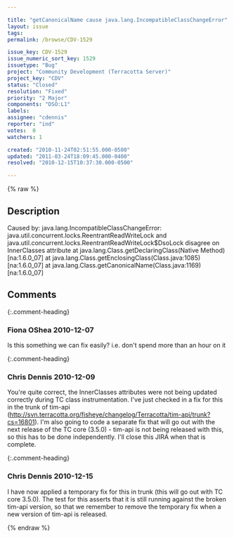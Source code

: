 ```yaml
---

title: "getCanonicalName cause java.lang.IncompatibleClassChangeError"
layout: issue
tags: 
permalink: /browse/CDV-1529

issue_key: CDV-1529
issue_numeric_sort_key: 1529
issuetype: "Bug"
project: "Community Development (Terracotta Server)"
project_key: "CDV"
status: "Closed"
resolution: "Fixed"
priority: "2 Major"
components: "DSO:L1"
labels: 
assignee: "cdennis"
reporter: "ind"
votes:  0
watchers: 1

created: "2010-11-24T02:51:55.000-0500"
updated: "2011-03-24T18:09:45.000-0400"
resolved: "2010-12-15T10:37:30.000-0500"

---
```




{% raw %}



## Description

<div markdown="1" class="description">

Caused by: java.lang.IncompatibleClassChangeError: java.util.concurrent.locks.ReentrantReadWriteLock and java.util.concurrent.locks.ReentrantReadWriteLock$DsoLock disagree on InnerClasses attribute
	at java.lang.Class.getDeclaringClass(Native Method) [na:1.6.0\_07]
	at java.lang.Class.getEnclosingClass(Class.java:1085) [na:1.6.0\_07]
	at java.lang.Class.getCanonicalName(Class.java:1169) [na:1.6.0\_07]


</div>

## Comments


{:.comment-heading}
### **Fiona OShea** <span class="date">2010-12-07</span>

<div markdown="1" class="comment">

Is this something we can fix easily? i.e. don't spend more than an hour on it

</div>


{:.comment-heading}
### **Chris Dennis** <span class="date">2010-12-09</span>

<div markdown="1" class="comment">

You're quite correct, the InnerClasses attributes were not being updated correctly during TC class instrumentation.  I've just checked in a fix for this in the trunk of tim-api (http://svn.terracotta.org/fisheye/changelog/Terracotta/tim-api/trunk?cs=16801).  I'm also going to code a separate fix that will go out with the next release of the TC core (3.5.0) - tim-api is not being released with this, so this has to be done independently.  I'll close this JIRA when that is complete.

</div>


{:.comment-heading}
### **Chris Dennis** <span class="date">2010-12-15</span>

<div markdown="1" class="comment">

I have now applied a temporary fix for this in trunk (this will go out with TC core 3.5.0).  The test for this asserts that it is still running against the broken tim-api version, so that we remember to remove the temporary fix when a new version of tim-api is released.

</div>



{% endraw %}
